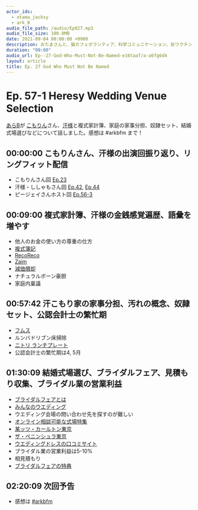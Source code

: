 ```yaml
---
actor_ids:
  - otama_jacksy
  - ark_B
audio_file_path: /audio/Ep027.mp3
audio_file_size: 100.0MB
date: 2021-09-04 00:00:00 +0900
description: おたまさんと、猫カフェボランティア、科学コミュニケーション、反ワクチン監視、ドラえもん、絶滅動物は蘇らせるべきか、ミッドサマー、保護猫のススメなどについて話しました。
duration: "00:00"
audio_url: Ep--27-God-Who-Must-Not-Be-Named-e16taaf/a-a6fg6d4
layout: article
title: Ep. 27 God Who Must Not Be Named
---
```


# Ep. 57-1 Heresy Wedding Venue Selection

[あらB](https://twitter.com/ark_B)が [こもりん](https://twitter.com/kichisyumi)さん、[汗様](https://twitter.com/shiroie_event)と複式家計簿、家庭の家事分担、奴隷セット、結婚式場選びなどについて話しました。感想は #arkbfm まで！

## 00:00:00 こもりんさん、汗様の出演回振り返り、リングフィット配信

* こもりんさん回 [Ep.23](https://anchor.fm/arkbfm/episodes/Ep--23-Self-Branding-JK-e14urc5/a-a672lgu)
* 汗様・ししゃもさん回 [Ep.42](https://anchor.fm/arkbfm/episodes/Ep--42-Sweat-Bar-Episode-0-e1btifk), [Ep.44](https://anchor.fm/arkbfm/episodes/Ep--44-Cold-people-should-do-podcasts-e1bv646)
* ピージェイさんホスト回 [Ep.56-3](https://anchor.fm/arkbfm/episodes/Ep--56-3-Does-the-6-month-old-Japanese-eat-rice-with-chopsticks-e1ghuh0/a-a7m63pp)

## 00:09:00 複式家計簿、汗様の金銭感覚遍歴、語彙を増やす

* 他人のお金の使い方の尊重の仕方
* [複式簿記](https://ja.wikipedia.org/wiki/%E8%A4%87%E5%BC%8F%E7%B0%BF%E8%A8%98)
* [RecoReco](https://www.brainpad.co.jp/recereco/)
* [Zaim](https://zaim.net/)
* [減価償却](https://ja.wikipedia.org/wiki/%E6%B8%9B%E4%BE%A1%E5%84%9F%E5%8D%B4)
* ナチュラルボーン豪胆
* 家庭内稟議

## 00:57:42 汗こもり家の家事分担、汚れの概念、奴隷セット、公認会計士の繁忙期

* [フムス](https://www.hotpepper.jp/mesitsu/entry/maiko-kudou/2021-00520)
* ルンバドリブン床掃除
* [ニトリ ランチプレート](https://www.nitori-net.jp/ec/product/8969793s/?s=09)
* 公認会計士の繁忙期は4, 5月

## 01:30:09 結婚式場選び、ブライダルフェア、見積もり収集、ブライダル業の営業利益

* [ブライダルフェアとは](https://hana-yume.net/howto/bridalfair-about/)
* [みんなのウエディング](https://www.mwed.jp/)
* ウエディング会場の問い合わせ先を探すのが難しい
* [オンライン相談可能な式場特集](https://zexy.net/s/contents/pr/tklp_online/)
* [某ッツ・カールトン東京](https://www.ritzcarlton.com/jp/hotels/japan/tokyo/weddings)
* [ザ・ペニンシュラ東京](https://www.peninsula.com/ja/tokyo/events/hotel-wedding-venues)
* [ウエディングドレスの口コミサイト](https://dress.weddingpark.net/)
* ブライダル業の営業利益は5-10%
* 相見積もり
* [ブライダルフェアの特典](https://zexy.net/wedding/bridalfair/benefits/)

## 02:20:09 次回予告

* 感想は [#arkbfm](https://twitter.com/search?q=%23arkbfm&src=typed_query)
